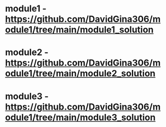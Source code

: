 # module1 - https://github.com/DavidGina306/module1/tree/main/module1_solution
# module2 - https://github.com/DavidGina306/module1/tree/main/module2_solution
# module3 - https://github.com/DavidGina306/module1/tree/main/module3_solution


